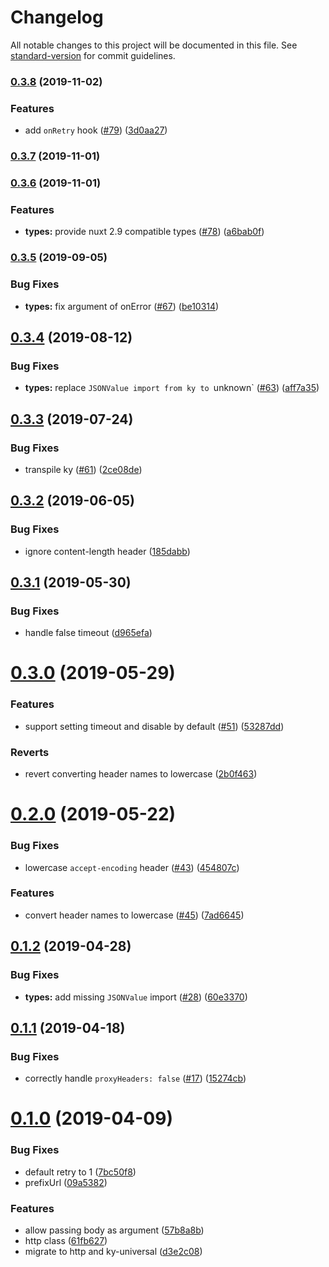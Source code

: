 # Changelog

All notable changes to this project will be documented in this file. See [standard-version](https://github.com/conventional-changelog/standard-version) for commit guidelines.

### [0.3.8](https://github.com/nuxt/http/compare/v0.3.7...v0.3.8) (2019-11-02)


### Features

* add `onRetry` hook ([#79](https://github.com/nuxt/http/issues/79)) ([3d0aa27](https://github.com/nuxt/http/commit/3d0aa27))

### [0.3.7](https://github.com/nuxt/http/compare/v0.3.6...v0.3.7) (2019-11-01)

### [0.3.6](https://github.com/nuxt/http/compare/v0.3.5...v0.3.6) (2019-11-01)


### Features

* **types:** provide nuxt 2.9 compatible types ([#78](https://github.com/nuxt/http/issues/78)) ([a6bab0f](https://github.com/nuxt/http/commit/a6bab0f))

### [0.3.5](https://github.com/nuxt/http/compare/v0.3.4...v0.3.5) (2019-09-05)


### Bug Fixes

* **types:** fix argument of onError ([#67](https://github.com/nuxt/http/issues/67)) ([be10314](https://github.com/nuxt/http/commit/be10314))

## [0.3.4](https://github.com/nuxt/http/compare/v0.3.3...v0.3.4) (2019-08-12)


### Bug Fixes

* **types:** replace `JSONValue import from ky to `unknown` ([#63](https://github.com/nuxt/http/issues/63)) ([aff7a35](https://github.com/nuxt/http/commit/aff7a35))



## [0.3.3](https://github.com/nuxt/http/compare/v0.3.2...v0.3.3) (2019-07-24)


### Bug Fixes

* transpile ky ([#61](https://github.com/nuxt/http/issues/61)) ([2ce08de](https://github.com/nuxt/http/commit/2ce08de))



## [0.3.2](https://github.com/nuxt/http/compare/v0.3.1...v0.3.2) (2019-06-05)


### Bug Fixes

* ignore content-length header ([185dabb](https://github.com/nuxt/http/commit/185dabb))



## [0.3.1](https://github.com/nuxt/http/compare/v0.3.0...v0.3.1) (2019-05-30)


### Bug Fixes

* handle false timeout ([d965efa](https://github.com/nuxt/http/commit/d965efa))



# [0.3.0](https://github.com/nuxt/http/compare/v0.2.0...v0.3.0) (2019-05-29)


### Features

* support setting timeout and disable by default ([#51](https://github.com/nuxt/http/issues/51)) ([53287dd](https://github.com/nuxt/http/commit/53287dd))


### Reverts

* revert converting header names to lowercase ([2b0f463](https://github.com/nuxt/http/commit/2b0f463))



# [0.2.0](https://github.com/nuxt/http/compare/v0.1.2...v0.2.0) (2019-05-22)


### Bug Fixes

* lowercase `accept-encoding` header ([#43](https://github.com/nuxt/http/issues/43)) ([454807c](https://github.com/nuxt/http/commit/454807c))


### Features

* convert header names to lowercase ([#45](https://github.com/nuxt/http/issues/45)) ([7ad6645](https://github.com/nuxt/http/commit/7ad6645))



## [0.1.2](https://github.com/nuxt/http/compare/v0.1.1...v0.1.2) (2019-04-28)


### Bug Fixes

* **types:** add missing `JSONValue` import ([#28](https://github.com/nuxt/http/issues/28)) ([60e3370](https://github.com/nuxt/http/commit/60e3370))



## [0.1.1](https://github.com/nuxt/http/compare/v0.1.0...v0.1.1) (2019-04-18)


### Bug Fixes

* correctly handle `proxyHeaders: false` ([#17](https://github.com/nuxt/http/issues/17)) ([15274cb](https://github.com/nuxt/http/commit/15274cb))



# [0.1.0](https://github.com/nuxt/http/compare/v5.4.1...v0.1.0) (2019-04-09)


### Bug Fixes

* default retry to 1 ([7bc50f8](https://github.com/nuxt/http/commit/7bc50f8))
* prefixUrl ([09a5382](https://github.com/nuxt/http/commit/09a5382))


### Features

* allow passing body as argument ([57b8a8b](https://github.com/nuxt/http/commit/57b8a8b))
* http class ([61fb627](https://github.com/nuxt/http/commit/61fb627))
* migrate to http and ky-universal ([d3e2c08](https://github.com/nuxt/http/commit/d3e2c08))
